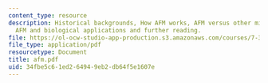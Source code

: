 ```yaml
---
content_type: resource
description: Historical backgrounds, How AFM works, AFM versus other microscopic methods,
  AFM and biological applications and further reading.
file: https://ol-ocw-studio-app-production.s3.amazonaws.com/courses/7-343-protein-folding-misfolding-and-human-disease-fall-2004/34fbe5c61ed264949eb2db64f5e1607e_afm.pdf
file_type: application/pdf
resourcetype: Document
title: afm.pdf
uid: 34fbe5c6-1ed2-6494-9eb2-db64f5e1607e
---
```

